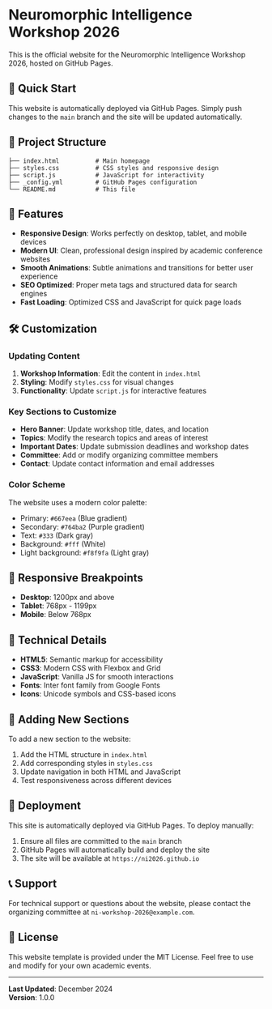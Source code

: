 # Neuromorphic Intelligence Workshop 2026

This is the official website for the Neuromorphic Intelligence Workshop 2026, hosted on GitHub Pages.

## 🚀 Quick Start

This website is automatically deployed via GitHub Pages. Simply push changes to the `main` branch and the site will be updated automatically.

## 📁 Project Structure

```
├── index.html          # Main homepage
├── styles.css          # CSS styles and responsive design
├── script.js           # JavaScript for interactivity
├── _config.yml         # GitHub Pages configuration
└── README.md           # This file
```

## 🎨 Features

- **Responsive Design**: Works perfectly on desktop, tablet, and mobile devices
- **Modern UI**: Clean, professional design inspired by academic conference websites
- **Smooth Animations**: Subtle animations and transitions for better user experience
- **SEO Optimized**: Proper meta tags and structured data for search engines
- **Fast Loading**: Optimized CSS and JavaScript for quick page loads

## 🛠️ Customization

### Updating Content

1. **Workshop Information**: Edit the content in `index.html`
2. **Styling**: Modify `styles.css` for visual changes
3. **Functionality**: Update `script.js` for interactive features

### Key Sections to Customize

- **Hero Banner**: Update workshop title, dates, and location
- **Topics**: Modify the research topics and areas of interest
- **Important Dates**: Update submission deadlines and workshop dates
- **Committee**: Add or modify organizing committee members
- **Contact**: Update contact information and email addresses

### Color Scheme

The website uses a modern color palette:
- Primary: `#667eea` (Blue gradient)
- Secondary: `#764ba2` (Purple gradient)
- Text: `#333` (Dark gray)
- Background: `#fff` (White)
- Light background: `#f8f9fa` (Light gray)

## 📱 Responsive Breakpoints

- **Desktop**: 1200px and above
- **Tablet**: 768px - 1199px
- **Mobile**: Below 768px

## 🔧 Technical Details

- **HTML5**: Semantic markup for accessibility
- **CSS3**: Modern CSS with Flexbox and Grid
- **JavaScript**: Vanilla JS for smooth interactions
- **Fonts**: Inter font family from Google Fonts
- **Icons**: Unicode symbols and CSS-based icons

## 📝 Adding New Sections

To add a new section to the website:

1. Add the HTML structure in `index.html`
2. Add corresponding styles in `styles.css`
3. Update navigation in both HTML and JavaScript
4. Test responsiveness across different devices

## 🚀 Deployment

This site is automatically deployed via GitHub Pages. To deploy manually:

1. Ensure all files are committed to the `main` branch
2. GitHub Pages will automatically build and deploy the site
3. The site will be available at `https://ni2026.github.io`

## 📞 Support

For technical support or questions about the website, please contact the organizing committee at `ni-workshop-2026@example.com`.

## 📄 License

This website template is provided under the MIT License. Feel free to use and modify for your own academic events.

---

**Last Updated**: December 2024  
**Version**: 1.0.0
